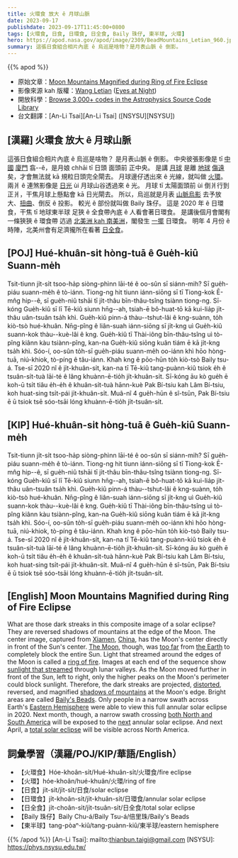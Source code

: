 ```yaml
---
title: 火環食 放大 ê 月球山脈
date: 2023-09-17
publishdate: 2023-09-17T11:45:00+0800
tags: [火環食, 日食, 日環食, 日全食, Baily 珠仔, 東半球, 火環]
hero: https://apod.nasa.gov/apod/image/2309/BeadMountains_Letian_960.jpg
summary: 這張日食組合相片內底 ê 烏巡是啥物？是月表山脈 ê 倒影。
---
```


{{% apod %}}

- 原始文章：[Moon Mountains Magnified during Ring of Fire Eclipse](https://apod.nasa.gov/apod/ap230917.html)
- 影像來源 kah 版權：[Wang Letian](http://www.luckwlt.com/About%20Me.html) ([Eyes at Night](http://www.luckwlt.com/))
- 開放科學：[Browse 3,000+ codes in the Astrophysics Source Code Library](https://ascl.net/code/all)
- 台文翻譯：[An-Li Tsai][An-Li Tsai] ([NSYSU][NSYSU])

## [漢羅] 火環食 放大 ê 月球山脈
這張日食組合相片內底 ê 烏巡是啥物？
是月表山脈 ê 倒影。
中央彼張影像是 tī [中國][China] [廈門][Xiamen] 翕--ê，是月娘 chhāi tī 日頭 面頭前 正中央。
是講 [月球][The Moon] 是離 [地球][the Earth] [傷遠][too far] 矣，才會無法就 kā 規粒日頭完全閘去。
月球邊仔透出來 ê 光線，就叫做 [火環][ring of fire]。
兩爿 ê 連煞影像是 [日光][sunlight that streamed] ùi 月球山谷透過來 ê 光。
月球 tī 太陽面頭前 ùi 倒爿行到正爿，干焦月球上懸點會 kā 日光閘去。
所以，烏巡就是月表 [山脈烏影][shadows of mountains] 去予放大、[扭曲][distorted]、倒反 ê 投影。
較光 ê 部份就叫做 Baily 珠仔。
這是 2020 年 ê 日環食，干焦 tī 地球東半球 足狹 ê 全食帶內底 ê 人看會著日環食。
是講後個月會閣有一條狹狹 ê 環食帶 迒過 [北美洲 kah 南美洲][both North and South America]，閣發生 [一擺][next] 日環食。
明年 4 月份 ê 時陣，北美州會有足濟攏所在看著 [日全食][total solar eclipse]。

## [POJ] Hué-khuân-si̍t hòng-tuā ê Gue̍h-kiû Suann-me̍h
Tsit-tiunn ji̍t-si̍t tsoo-ha̍p siòng-phìnn lāi-té ê oo-sûn sī siánn-mih?
Sī gue̍h-piáu suann-me̍h ê tò-iánn.
Tiong-ng hit tiunn iánn-siōng sī tī Tiong-kok Ē-mn̂g hip--ê, sī gue̍h-niû tshāi tī ji̍t-thâu bīn-thâu-tsîng tsiànn tiong-ng.
Sī-kóng Gue̍h-kiû sī lī Tē-kiû siunn hn̄g--ah, tsiah-ē bô-huat-tō kā kui-lia̍p ji̍t-thâu uân-tsuân tsa̍h khì.
Gue̍h-kiû pinn-á thàu--tshut-lâi ê kng-suànn, to̍h kiò-tsò hué-khuân.
Nn̄g-pîng ê liân-suah iánn-siōng sī ji̍t-kng uì Gue̍h-kiû suann-kok thàu--kuè-lâi ê kng.
Gue̍h-kiû tī Thài-iông bīn-thâu-tsîng uì tò-pîng kiânn kàu tsiànn-pîng, kan-na Gue̍h-kiû siōng kuân tiám ē kā ji̍t-kng tsa̍h khì.
Sóo-í, oo-sûn to̍h-sī gue̍h-piáu suann-me̍h oo-iánn khì hōo hòng-tuā, niú-khiok, tò-píng ê tâu-iánn.
Khah kng ê pōo-hūn to̍h kiò-tsò Baily tsu-á.
Tse-sī 2020 nî ê ji̍t-khuân-si̍t, kan-na tī Tē-kiû tang-puànn-kiû tsiok e̍h ê tsuân-si̍t-tuà lāi-té ê lâng khuànn-ē-tio̍h ji̍t-khuân-si̍t.
Sī-kóng āu kò gue̍h ē koh-ū tsi̍t tiâu e̍h-e̍h ê khuân-si̍t-tuà hānn-kuè Pak Bí-tsiu kah Lâm Bí-tsiu, koh huat-sing tsi̍t-pái ji̍t-khuân-si̍t.
Muâ-nî 4 gue̍h-hūn ê sî-tsūn, Pak Bí-tsiu ē ū tsiok tsē sóo-tsāi lóng khuànn-ē-tio̍h ji̍t-tsuân-si̍t.

## [KIP] Hué-khuân-si̍t hòng-tuā ê Gue̍h-kiû Suann-me̍h
Tsit-tiunn ji̍t-si̍t tsoo-ha̍p siòng-phìnn lāi-té ê oo-sûn sī siánn-mih?
Sī gue̍h-piáu suann-me̍h ê tò-iánn.
Tiong-ng hit tiunn iánn-siōng sī tī Tiong-kok Ē-mn̂g hip--ê, sī gue̍h-niû tshāi tī ji̍t-thâu bīn-thâu-tsîng tsiànn tiong-ng.
Sī-kóng Gue̍h-kiû sī lī Tē-kiû siunn hn̄g--ah, tsiah-ē bô-huat-tō kā kui-lia̍p ji̍t-thâu uân-tsuân tsa̍h khì.
Gue̍h-kiû pinn-á thàu--tshut-lâi ê kng-suànn, to̍h kiò-tsò hué-khuân.
Nn̄g-pîng ê liân-suah iánn-siōng sī ji̍t-kng uì Gue̍h-kiû suann-kok thàu--kuè-lâi ê kng.
Gue̍h-kiû tī Thài-iông bīn-thâu-tsîng uì tò-pîng kiânn kàu tsiànn-pîng, kan-na Gue̍h-kiû siōng kuân tiám ē kā ji̍t-kng tsa̍h khì.
Sóo-í, oo-sûn to̍h-sī gue̍h-piáu suann-me̍h oo-iánn khì hōo hòng-tuā, niú-khiok, tò-píng ê tâu-iánn.
Khah kng ê pōo-hūn to̍h kiò-tsò Baily tsu-á.
Tse-sī 2020 nî ê ji̍t-khuân-si̍t, kan-na tī Tē-kiû tang-puànn-kiû tsiok e̍h ê tsuân-si̍t-tuà lāi-té ê lâng khuànn-ē-tio̍h ji̍t-khuân-si̍t.
Sī-kóng āu kò gue̍h ē koh-ū tsi̍t tiâu e̍h-e̍h ê khuân-si̍t-tuà hānn-kuè Pak Bí-tsiu kah Lâm Bí-tsiu, koh huat-sing tsi̍t-pái ji̍t-khuân-si̍t.
Muâ-nî 4 gue̍h-hūn ê sî-tsūn, Pak Bí-tsiu ē ū tsiok tsē sóo-tsāi lóng khuànn-ē-tio̍h ji̍t-tsuân-si̍t.

## [English] Moon Mountains Magnified during Ring of Fire Eclipse
What are those dark streaks in this composite image of a solar eclipse?
They are reversed shadows of mountains at the edge of the Moon.
The center image, captured from [Xiamen][Xiamen], [China][China], has the Moon's center directly in front of the Sun's center.
[The Moon][The Moon], though, was [too far][too far] from [the Earth][the Earth] to completely block the entire Sun.
Light that streamed around the edges of the Moon is called a [ring of fire][ring of fire].
Images at each end of the sequence show [sunlight that streamed][sunlight that streamed] through lunar valleys.
As the Moon moved further in front of the Sun, left to right, only the higher peaks on the Moon's perimeter could block sunlight.
Therefore, the dark streaks are projected, [distorted][distorted], reversed, and magnified [shadows of mountains][shadows of mountains] at the Moon's edge.
Bright areas are called [Baily's Beads][Baily's Beads].
Only people in a narrow swath across Earth's [Eastern Hemisphere][Eastern Hemisphere] were able to view this full annular solar eclipse in 2020.
Next month, though, a narrow swath crossing [both North and South America][both North and South America] will be exposed to the [next][next] annular solar eclipse.
And next April, a [total solar eclipse][total solar eclipse] will be visible across North America.

## 詞彙學習（漢羅/POJ/KIP/華語/English）
- 【火環食】Hóe-khoân-si̍t/Hué-khuân-si̍t/火環食/fire eclipse
- 【火環】hóe-khoân/hué-khuân/火環/ring of fire
- 【日食】ji̍t-si̍t/ji̍t-si̍t/日食/solar eclipse
- 【日環食】ji̍t-khoân-si̍t/ji̍t-khuân-si̍t/日環食/annular solar eclipse
- 【日全食】ji̍t-choân-si̍t/ji̍t-tsuân-si̍t/日全食/total solar eclipse
- 【Baily 珠仔】Baily Chu-á/Baily Tsu-á/倍里珠/Baily's Beads
- 【東半球】tang-pòaⁿ-kiû/tang-puànn-kiû/東半球/eastern hemisphere

{{% /apod %}}
[An-Li Tsai]: mailto:thianbun.taigi@gmail.com
[NSYSU]: https://phys.nsysu.edu.tw/

[copyright]: https://apod.nasa.gov/apod/fap/lib/about_apod.html#srapply
[License]: https://creativecommons.org/licenses/by/2.0/

[Xiamen]:https://www.youtube.com/watch?v=ke5nVmMxIwY
[China]:https://en.wikipedia.org/wiki/China
[The Moon]:https://moon.nasa.gov/
[too far]:https://eclipse.aas.org/sites/eclipse.aas.org/files/Total-Annular-TQ.jpg
[the Earth]:https://solarsystem.nasa.gov/planets/earth/overview/
[ring of fire]:https://apod.nasa.gov/apod/ap200615.html
[sunlight that streamed]:https://apod.nasa.gov/apod/ap170301.html
[distorted]:https://i.pinimg.com/236x/69/ff/c4/69ffc42ba1c739e25ed76fcaa6555a0e.jpg
[shadows of mountains]:https://apod.nasa.gov/apod/ap180507.html
[Baily's Beads]:https://en.wikipedia.org/wiki/Baily%27s_beads
[Eastern Hemisphere]:https://en.wikipedia.org/wiki/Eastern_Hemisphere
[both North and South America]:https://en.wikipedia.org/wiki/Americas
[next]:https://www.timeanddate.com/eclipse/list.html
[total solar eclipse]:https://apod.nasa.gov/apod/ap170912.html
